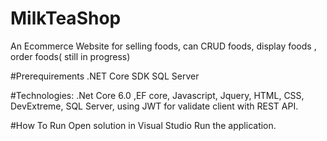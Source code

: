 # MilkTeaShop

 An Ecommerce Website for selling foods, can CRUD foods, display foods , order foods( still in progress)

#Prerequirements
.NET Core SDK
SQL Server

#Technologies: 
.Net Core 6.0 ,EF core, Javascript, Jquery, HTML, CSS, DevExtreme, SQL Server, using JWT for validate client with REST API.

#How To Run
Open solution in Visual Studio
Run the application.


